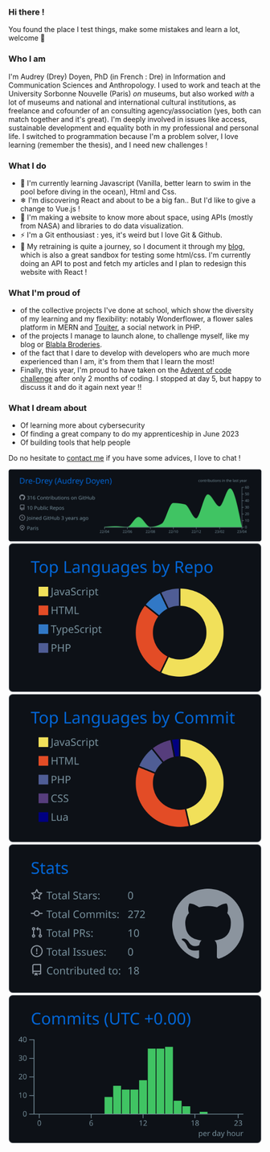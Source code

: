 ### Hi there !

You found the place I test things, make some mistakes and learn a lot, welcome :star2:

### Who I am

I'm Audrey (Drey) Doyen, PhD (in French : Dre) in Information and Communication Sciences and Anthropology. I used to work and teach at the University Sorbonne Nouvelle (Paris) _on_ museums, but also worked _with_ a lot of museums and national and international cultural institutions, as freelance and cofounder of an consulting agency/association (yes, both can match together and it's great).
I'm deeply involved in issues like access, sustainable development and equality both in my professional and personal life.
I switched to programmation because I'm a problem solver, I love learning (remember the thesis), and I need new challenges !

### What I do

- :sunflower: I'm currently learning Javascript (Vanilla, better learn to swim in the pool before diving in the ocean), Html and Css.
- ❄ I'm discovering React and about to be a big fan.. But I'd like to give a change to Vue.js !
- :rocket: I'm making a website to know more about space, using APIs (mostly from NASA) and libraries to do data visualization.
- ⚡ I'm a Git enthousiast : yes, it's weird but I love Git & Github.
- :book: My retraining is quite a journey, so I document it through my [blog](https://dre-drey.github.io/), which is also a great sandbox for testing some html/css. I'm currently doing an API to post and fetch my articles and I plan to redesign this website with React !

### What I'm proud of

- of the collective projects I've done at school, which show the diversity of my learning and my flexibility: notably Wonderflower, a flower sales platform in MERN and [Touiter](https://github.com/Dre-Drey/reseau-social-php), a social network in PHP.
- of the projects I manage to launch alone, to challenge myself, like my blog or [Blabla Broderies](https://github.com/Dre-Drey/BlablaBroderies). 
- of the fact that I dare to develop with developers who are much more experienced than I am, it's from them that I learn the most!
- Finally, this year, I'm proud to have taken on the [Advent of code challenge](https://github.com/Dre-Drey/Advent-of-Code) after only 2 months of coding. I stopped at day 5, but happy to discuss it and do it again next year !!

### What I dream about

- Of learning more about cybersecurity
- Of finding a great company to do my apprenticeship in June 2023
- Of building tools that help people

Do no hesitate to [contact me](mailto:au.doyen@gmail.com) if you have some advices, I love to chat !

[![](https://raw.githubusercontent.com/Dre-Drey/Dre-Drey/main/profile-summary-card-output/github_dark/0-profile-details.svg)](https://github.com/vn7n24fzkq/github-profile-summary-cards)
[![](https://raw.githubusercontent.com/Dre-Drey/Dre-Drey/main/profile-summary-card-output/github_dark/1-repos-per-language.svg)](https://github.com/vn7n24fzkq/github-profile-summary-cards) [![](https://raw.githubusercontent.com/Dre-Drey/Dre-Drey/main/profile-summary-card-output/github_dark/2-most-commit-language.svg)](https://github.com/vn7n24fzkq/github-profile-summary-cards)
[![](https://raw.githubusercontent.com/Dre-Drey/Dre-Drey/main/profile-summary-card-output/github_dark/3-stats.svg)](https://github.com/vn7n24fzkq/github-profile-summary-cards) [![](https://raw.githubusercontent.com/Dre-Drey/Dre-Drey/main/profile-summary-card-output/github_dark/4-productive-time.svg)](https://github.com/vn7n24fzkq/github-profile-summary-cards)
